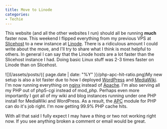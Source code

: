 ```yaml
---
title: Move to Linode
categories:
- Techie
---
```


This website (and all the other websites I run) should all be running **much** faster now. This weekend I flipped everything from my previous VPS at [Slicehost](http://www.slicehost.com/) to a new instance at [Linode](http://www.linode.com/).
There is a ridiculous amount I could write about the move, and I'll try to share what I think is most helpful to others. In general I can say that the Linode hosts are a lot faster than the Slicehost instance I had. Doing basic Linux stuff was 2-3 times faster on Linode than on Slicehost.

![](/assets/posts/{{ page.date | date: "%Y" }}/php-apc-hit-ratio.png)My new setup is also a lot faster due to how I deployed [WordPress](http://wordpress.org/) and [MediaWiki](http://www.mediawiki.org/). I'm now running everything on [nginx](http://nginx.com/) instead of [Apache](http://www.apache.org/). I'm also serving all my PHP out of php5-cgi instead of mod_php. Perhaps even more importantly I got all of my wiki and blog instances running under one PHP install for MediaWiki and WordPress. As a result, the [APC](http://php.net/manual/en/book.apc.php) module for PHP can do it's job right. I'm now getting 99.9% PHP cache hits.

With all that said I fully expect I may have a thing or two not working right now. If you see anything broken a comment or email would be great.
